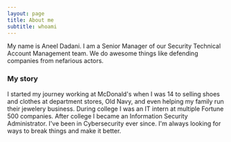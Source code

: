 ```yaml
---
layout: page
title: About me
subtitle: whoami
---
```


My name is Aneel Dadani. I am a Senior Manager of our Security Technical Account Management team. We do awesome things like defending companies from nefarious actors.

### My story

I started my journey working at McDonald's when I was 14 to selling shoes and clothes at department stores, Old Navy, and even helping my family run their jewelery business. During college I was an IT intern at multiple Fortune 500 companies. After college I became an Information Security Administrator. I've been in Cybersecurity ever since. I'm always looking for ways to break things and make it better.
